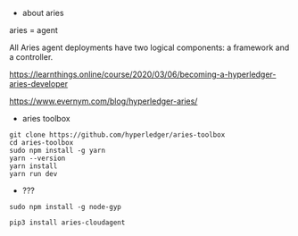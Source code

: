  - about aries

aries = agent

All Aries agent deployments have two logical components: a framework and a controller.

https://learnthings.online/course/2020/03/06/becoming-a-hyperledger-aries-developer

https://www.evernym.com/blog/hyperledger-aries/




 - aries toolbox
```
git clone https://github.com/hyperledger/aries-toolbox
cd aries-toolbox
sudo npm install -g yarn
yarn --version
yarn install
yarn run dev
```

 - ???

```
sudo npm install -g node-gyp
```
```
pip3 install aries-cloudagent
```